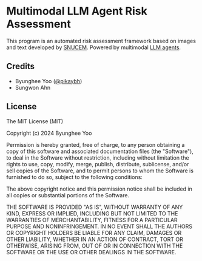 # Multimodal LLM Agent Risk Assessment

This program is an automated risk assessment framework based on images and text developed by [SNUCEM](https://cem.snu.ac.kr/). 
Powered by multimodal [LLM agents](https://www.crewai.com/).

## Credits

- Byunghee Yoo ([@pikaybh](https://github.com/pikaybh))
- Sungwon Ahn

## License

The MIT License (MIT)

Copyright (c) 2024 Byunghee Yoo

Permission is hereby granted, free of charge, to any person obtaining a copy of this software and associated documentation files (the "Software"), to deal in the Software without restriction, including without limitation the rights to use, copy, modify, merge, publish, distribute, sublicense, and/or sell copies of the Software, and to permit persons to whom the Software is furnished to do so, subject to the following conditions:

The above copyright notice and this permission notice shall be included in all copies or substantial portions of the Software.

THE SOFTWARE IS PROVIDED "AS IS", WITHOUT WARRANTY OF ANY KIND, EXPRESS OR IMPLIED, INCLUDING BUT NOT LIMITED TO THE WARRANTIES OF MERCHANTABILITY, FITNESS FOR A PARTICULAR PURPOSE AND NONINFRINGEMENT. IN NO EVENT SHALL THE AUTHORS OR COPYRIGHT HOLDERS BE LIABLE FOR ANY CLAIM, DAMAGES OR OTHER LIABILITY, WHETHER IN AN ACTION OF CONTRACT, TORT OR OTHERWISE, ARISING FROM, OUT OF OR IN CONNECTION WITH THE SOFTWARE OR THE USE OR OTHER DEALINGS IN THE SOFTWARE.